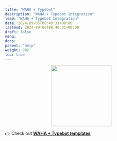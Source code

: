 ```yaml
---
title: "WAHA + Typebot"
description: "WAHA + Typebot Integration"
lead: "WAHA + Typebot Integration"
date: 2024-09-05T08:49:31+00:00
lastmod: 2024-09-06T08:49:31+00:00
draft: false
menu:
docs:
parent: "help"
weight: 902
toc: true
---
```


<p align="center">
  <img src="/images/typebot/waha+typebot.png" width='200'/>
</p>


👉 Check out [**WAHA + Typebot templates**](https://waha-n8n-templates.devlike.pro/whatsapp-typebot/)

